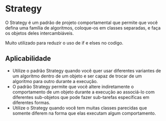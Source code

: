 # Strategy

O Strategy é um padrão de projeto comportamental que permite que você defina uma família de algoritmos, coloque-os em classes separadas, e faça os objetos deles intercambiáveis.

Muito utilizado para reduzir o uso de if e elses no codigo.

## Aplicabilidade

-  Utilize o padrão Strategy quando você quer usar diferentes variantes de um algoritmo dentro de um objeto e ser capaz de trocar de um algoritmo para outro durante a execução.
-  O padrão Strategy permite que você altere indiretamente o comportamento de um objeto durante a execução ao associá-lo com diferentes sub-objetos que pode fazer sub-tarefas específicas em diferentes formas.
-  Utilize o Strategy quando você tem muitas classes parecidas que somente diferem na forma que elas executam algum comportamento.